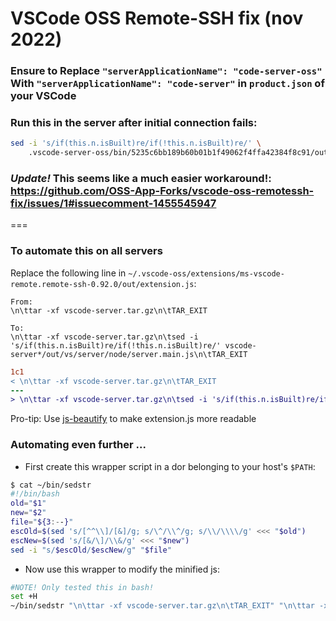 # VSCode OSS Remote-SSH fix (nov 2022)

### Ensure to Replace `"serverApplicationName": "code-server-oss"` With `"serverApplicationName": "code-server"` in `product.json` of your VSCode
### Run this in the server after initial connection fails:
```bash
sed -i 's/if(this.n.isBuilt)re/if(!this.n.isBuilt)re/' \
    .vscode-server-oss/bin/5235c6bb189b60b01b1f49062f4ffa42384f8c91/out/vs/server/node/server.main.js
```

### *Update!* This seems like a much easier workaround!: https://github.com/OSS-App-Forks/vscode-oss-remotessh-fix/issues/1#issuecomment-1455545947


===
### To automate this on all servers
Replace the following line in `~/.vscode-oss/extensions/ms-vscode-remote.remote-ssh-0.92.0/out/extension.js`:
```
From:
\n\ttar -xf vscode-server.tar.gz\n\tTAR_EXIT

To:
\n\ttar -xf vscode-server.tar.gz\n\tsed -i 's/if(this.n.isBuilt)re/if(!this.n.isBuilt)re/' vscode-server*/out/vs/server/node/server.main.js\n\tTAR_EXIT
```
```diff
1c1
< \n\ttar -xf vscode-server.tar.gz\n\tTAR_EXIT
---
> \n\ttar -xf vscode-server.tar.gz\n\tsed -i 's/if(this.n.isBuilt)re/if(!this.n.isBuilt)re/' vscode-server*/out/vs/server/node/server.main.js\n\tTAR_EXIT
```
Pro-tip: Use [js-beautify](https://www.npmjs.com/package/js-beautify) to make extension.js more readable

### Automating even further ...
 -  First create this wrapper script in a dor belonging to your host's `$PATH`:
 ```bash
$ cat ~/bin/sedstr
#!/bin/bash
old="$1"
new="$2"
file="${3:--}"
escOld=$(sed 's/[^^\\]/[&]/g; s/\^/\\^/g; s/\\/\\\\/g' <<< "$old")
escNew=$(sed 's/[&/\]/\\&/g' <<< "$new")
sed -i "s/$escOld/$escNew/g" "$file"
```
 - Now use this wrapper to modify the minified js:
 ```bash
 #NOTE! Only tested this in bash!
 set +H
 ~/bin/sedstr "\n\ttar -xf vscode-server.tar.gz\n\tTAR_EXIT" "\n\ttar -xf vscode-server.tar.gz\n\tsed -i 's/if(this.n.isBuilt)re/if(!this.n.isBuilt)re/' vscode-server*/out/vs/server/node/server.main.js\n\tTAR_EXIT" ~/.vscode-oss/extensions/ms-vscode-remote.remote-ssh-0.92.0/out/extension.js
 ```
